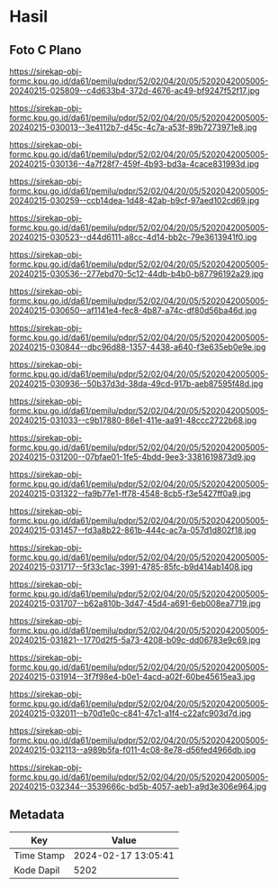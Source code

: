 # Hasil

## Foto C Plano

https://sirekap-obj-formc.kpu.go.id/da61/pemilu/pdpr/52/02/04/20/05/5202042005005-20240215-025809--c4d633b4-372d-4676-ac49-bf9247f52f17.jpg

https://sirekap-obj-formc.kpu.go.id/da61/pemilu/pdpr/52/02/04/20/05/5202042005005-20240215-030013--3e4112b7-d45c-4c7a-a53f-89b7273971e8.jpg

https://sirekap-obj-formc.kpu.go.id/da61/pemilu/pdpr/52/02/04/20/05/5202042005005-20240215-030136--4a7f28f7-459f-4b93-bd3a-4cace831993d.jpg

https://sirekap-obj-formc.kpu.go.id/da61/pemilu/pdpr/52/02/04/20/05/5202042005005-20240215-030259--ccb14dea-1d48-42ab-b9cf-97aed102cd69.jpg

https://sirekap-obj-formc.kpu.go.id/da61/pemilu/pdpr/52/02/04/20/05/5202042005005-20240215-030523--d44d6111-a8cc-4d14-bb2c-79e3613941f0.jpg

https://sirekap-obj-formc.kpu.go.id/da61/pemilu/pdpr/52/02/04/20/05/5202042005005-20240215-030536--277ebd70-5c12-44db-b4b0-b87796192a29.jpg

https://sirekap-obj-formc.kpu.go.id/da61/pemilu/pdpr/52/02/04/20/05/5202042005005-20240215-030650--af1141e4-fec8-4b87-a74c-df80d56ba46d.jpg

https://sirekap-obj-formc.kpu.go.id/da61/pemilu/pdpr/52/02/04/20/05/5202042005005-20240215-030844--dbc96d88-1357-4438-a640-f3e635eb0e9e.jpg

https://sirekap-obj-formc.kpu.go.id/da61/pemilu/pdpr/52/02/04/20/05/5202042005005-20240215-030936--50b37d3d-38da-49cd-917b-aeb87595f48d.jpg

https://sirekap-obj-formc.kpu.go.id/da61/pemilu/pdpr/52/02/04/20/05/5202042005005-20240215-031033--c9b17880-86e1-411e-aa91-48ccc2722b68.jpg

https://sirekap-obj-formc.kpu.go.id/da61/pemilu/pdpr/52/02/04/20/05/5202042005005-20240215-031200--07bfae01-1fe5-4bdd-9ee3-3381619873d9.jpg

https://sirekap-obj-formc.kpu.go.id/da61/pemilu/pdpr/52/02/04/20/05/5202042005005-20240215-031322--fa9b77e1-ff78-4548-8cb5-f3e5427ff0a9.jpg

https://sirekap-obj-formc.kpu.go.id/da61/pemilu/pdpr/52/02/04/20/05/5202042005005-20240215-031457--fd3a8b22-861b-444c-ac7a-057d1d802f18.jpg

https://sirekap-obj-formc.kpu.go.id/da61/pemilu/pdpr/52/02/04/20/05/5202042005005-20240215-031717--5f33c1ac-3991-4785-85fc-b9d414ab1408.jpg

https://sirekap-obj-formc.kpu.go.id/da61/pemilu/pdpr/52/02/04/20/05/5202042005005-20240215-031707--b62a810b-3d47-45d4-a691-6eb008ea7719.jpg

https://sirekap-obj-formc.kpu.go.id/da61/pemilu/pdpr/52/02/04/20/05/5202042005005-20240215-031821--1770d2f5-5a73-4208-b09c-dd06783e9c69.jpg

https://sirekap-obj-formc.kpu.go.id/da61/pemilu/pdpr/52/02/04/20/05/5202042005005-20240215-031914--3f7f98e4-b0e1-4acd-a02f-60be45615ea3.jpg

https://sirekap-obj-formc.kpu.go.id/da61/pemilu/pdpr/52/02/04/20/05/5202042005005-20240215-032011--b70d1e0c-c841-47c1-a1f4-c22afc903d7d.jpg

https://sirekap-obj-formc.kpu.go.id/da61/pemilu/pdpr/52/02/04/20/05/5202042005005-20240215-032113--a989b5fa-f011-4c08-8e78-d56fed4966db.jpg

https://sirekap-obj-formc.kpu.go.id/da61/pemilu/pdpr/52/02/04/20/05/5202042005005-20240215-032344--3539666c-bd5b-4057-aeb1-a9d3e306e964.jpg


## Metadata

| Key        | Value               |
| ---------- | ------------------- |
| Time Stamp | 2024-02-17 13:05:41 |
| Kode Dapil | 5202                |




